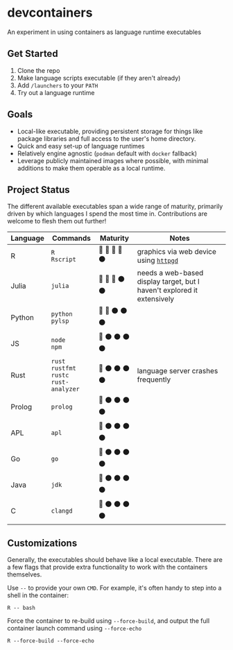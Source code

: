 # devcontainers

An experiment in using containers as language runtime executables

## Get Started

1. Clone the repo
2. Make language scripts executable (if they aren't already)
3. Add `/launchers` to your `PATH`
4. Try out a language runtime

## Goals

- Local-like executable, providing persistent storage for things like package
  libraries and full access to the user's home directory.
- Quick and easy set-up of language runtimes
- Relatively engine agnostic (`podman` default with `docker` fallback)
- Leverage publicly maintained images where possible, with minimal additions to
  make them operable as a local runtime.

## Project Status

The different available executables span a wide range of maturity, primarily
driven by which languages I spend the most time in. Contributions are welcome to
flesh them out further!

| Language | Commands | Maturity | Notes |
|---|---|---|---|
| R | `R` <br> `Rscript` | :large_blue_circle: :large_blue_circle: :large_blue_circle: :large_blue_circle: :black_circle: | graphics via web device using [`httpgd`](https://github.com/nx10/httpgd) |
| Julia | `julia` | :large_blue_circle: :large_blue_circle: :large_blue_circle: :black_circle: :black_circle: | needs a web-based display target, but I haven't explored it extensively | 
| Python | `python` <br> `pylsp` | :large_blue_circle: :large_blue_circle: :black_circle: :black_circle: :black_circle: | |
| JS | `node` <br>`npm` | :large_blue_circle: :black_circle: :black_circle: :black_circle: :black_circle: | |
| Rust | `rust` <br> `rustfmt` <br> `rustc` <br> `rust-analyzer` | :large_blue_circle: :black_circle: :black_circle: :black_circle: :black_circle: | language server crashes frequently |
| Prolog | `prolog` | :large_blue_circle: :black_circle: :black_circle: :black_circle: :black_circle: | |
| APL | `apl` | :large_blue_circle: :black_circle: :black_circle: :black_circle: :black_circle: | |
| Go | `go` | :large_blue_circle: :black_circle: :black_circle: :black_circle: :black_circle: | |
| Java | `jdk` | :large_blue_circle: :black_circle: :black_circle: :black_circle: :black_circle: | |
| C | `clangd` | :large_blue_circle: :black_circle: :black_circle: :black_circle: :black_circle: | |

## Customizations

Generally, the executables should behave like a local executable. There are a
few flags that provide extra functionality to work with the containers
themselves.

Use `--` to provide your own `CMD`. For example, it's often handy to step into a
shell in the container:

```
R -- bash
```

Force the container to re-build using `--force-build`, and output the full
container launch command using `--force-echo`

```
R --force-build --force-echo
```
